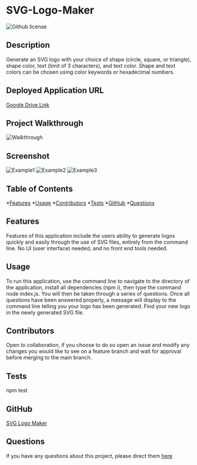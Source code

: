# SVG-Logo-Maker
![Github license](https://img.shields.io/badge/license-MIT-blue.svg)
## Description
Generate an SVG logo with your choice of shape (circle, square, or triangle), shape color, text (limit of 3 characters), and text color. Shape and text colors can be chosen using color keywords or hexadecimal numbers.
## Deployed Application URL
[Google Drive Link](https://drive.google.com/file/d/1q6ByG1_O-0u8-ype2HvrNMz3JpSMfClc/view)
## Project Walkthrough
![Walkthrough](https://github.com/devramirez/svg-logo-maker/assets/45980046/56f39028-fec4-4a86-b8a1-a2851f97cd49)
## Screenshot
![Example1](<img width="248" alt="example1" src="https://github.com/devramirez/svg-logo-maker/assets/45980046/1c79b5e5-6417-4fdb-a164-f05cc48b24b9">)
![Example2](<img width="214" alt="example2" src="https://github.com/devramirez/svg-logo-maker/assets/45980046/8c10158c-da3c-425b-a98a-24ded1ff8a48">)
![Example3](<img width="203" alt="example3" src="https://github.com/devramirez/svg-logo-maker/assets/45980046/d69513de-061e-44dd-9b66-0d3d65ba9fa7">)
## Table of Contents
*[Features](#features)
*[Usage](#usage)
*[Contributors](#contributors)
*[Tests](#tests)
*[GitHub](#user)
*[Questions](#email)
## Features
Features of this application include the users ability to generate logos quickly and easily through the use of SVG files, entirely from the command line. No UI (user interface) needed, and no front end tools needed.
## Usage
To run this application, use the command line to navigate to the directory of the application, install all dependencies (npm i), then type the command node index.js. You will then be taken through a series of questions. Once all questions have been answered properly, a message will display to the command line telling you your logo has been generated. Find your new logo in the newly generated SVG file.
## Contributors
Open to collaboration, if you choose to do so open an issue and modify any changes you would like to see on a feature branch and wait for approval before merging to the main branch.
## Tests
npm test
## GitHub
[SVG Logo Maker](https://github.com/devramirez/svg-logo-maker)
## Questions
If you have any questions about this project, please direct them [here](mailto:aramirezdev1@gmail.com)
